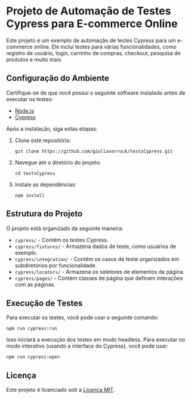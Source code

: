 # Projeto de Automação de Testes Cypress para E-commerce Online

Este projeto é um exemplo de automação de testes Cypress para um e-commerce online. Ele inclui testes para várias funcionalidades, como registro de usuário, login, carrinho de compras, checkout, pesquisa de produtos e muito mais.

## Configuração do Ambiente

Certifique-se de que você possui o seguinte software instalado antes de executar os testes:

- [Node.js](https://nodejs.org/)
- [Cypress](https://docs.cypress.io/guides/getting-started/installing-cypress)

Após a instalação, siga estas etapas:

1. Clone este repositório:

   ```
   git clone https://github.com/giuliaverruck/testsCypress.git
   ```

2. Navegue até o diretório do projeto:

   ```
   cd testsCypress
   ```

3. Instale as dependências:

   ```
   npm install
   ```

## Estrutura do Projeto

O projeto está organizado da seguinte maneira:

- `cypress/` - Contém os testes Cypress.
- `cypress/fixtures/` - Armazena dados de teste, como usuários de exemplo.
- `cypress/integration/` - Contém os casos de teste organizados em subdiretórios por funcionalidade.
- `cypress/locators/` - Armazena os seletores de elementos da página.
- `cypress/pages/` - Contém classes de página que definem interações com as páginas.

## Execução de Testes

Para executar os testes, você pode usar o seguinte comando:

```
npm run cypress:run
```

Isso iniciará a execução dos testes em modo headless. Para executar no modo interativo (usando a interface do Cypress), você pode usar:

```
npm run cypress:open
```

## Licença

Este projeto é licenciado sob a [Licença MIT](LICENSE).
```
